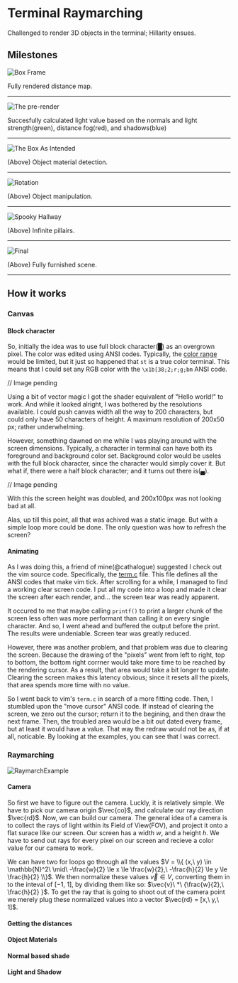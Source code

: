 # Terminal Raymarching
Challenged to render 3D objects in the terminal; Hillarity ensues.

## Milestones
![Box Frame](./gifs/TR-cube.gif)

Fully rendered distance map.

---

![The pre-render](./gifs/TR-rendering.gif)

Succesfully calculated light value based on the normals and light strength(green), distance fog(red), and shadows(blue)

---

![The Box As Intended](./gifs/TR-full_color.gif)

(Above) Object material detection.

---

![Rotation](./gifs/TR-cube_rotation.gif)

(Above) Object manipulation.

---

![Spooky Hallway](./gifs/TR-infinite_hallway.gif)

(Above) Infinite pillairs.

---

![Final](./gifs/TR-final.gif)

(Above) Fully furnished scene.

---

## How it works
### Canvas
#### Block character
So, initially the idea was to use full block character(█) as an overgrown pixel. The color was edited using ANSI codes. Typically, the [color range](https://talyian.github.io/ansicolors/) would be limited, but it just so happened that `st` is a true color terminal. This means that I could set any RGB color with the `\x1b[38;2;r;g;bm` ANSI code.

// Image pending

Using a bit of vector magic I got the shader equivalent of "Hello world!" to work. And while it looked alright, I was bothered by the resolutions available. I could push canvas width all the way to 200 characters, but could only have 50 characters of height. A maximum resolution of 200x50 px; rather underwhelming.

However, something dawned on me while I was playing around with the screen dimensions. Typically, a character in terminal can have both its foreground and background color set. Background color would be useles with the full block character, since the character would simply cover it. But what if, there were a half block character; and it turns out there is(▄).

// Image pending

With this the screen height was doubled, and 200x100px was not looking bad at all.

Alas, up till this point, all that was achived was a static image. But with a simple loop more could be done. The only question was how to refresh the screen?

#### Animating
As I was doing this, a friend of mine(@cathalogue) suggested I check out the vim source code. Specifically, the [term.c](https://github.com/vim/vim/blob/master/src/term.c) file. This file defines all the ANSI codes that make vim tick. After scrolling for a while, I managed to find a working clear screen code. I put all my code into a loop and made it clear the screen after each render, and... the screen tear was readly apparent. 

It occured to me that maybe calling `printf()` to print a larger chunk of the screen less often was more performant than calling it on every single character. And so, I went ahead and buffered the output before the print. The results were undeniable. Screen tear was greatly reduced.

However, there was another problem, and that problem was due to clearing the screen. Because the drawing of the "pixels" went from left to right, top to bottom, the bottom right corrner would take more time to be reached by the rendering cursor. As a result, that area would take a bit longer to update. Clearing the screen makes this latency obvious; since it resets all the pixels, that area spends more time with no value.

So I went back to vim's `term.c` in search of a more fitting code. Then, I stumbled upon the "move cursor" ANSI code. If instead of clearing the screen, we zero out the cursor; return it to the begining, and then draw the next frame. Then, the troubled area would be a bit out dated every frame, but at least it would have a value. That way the redraw would not be as, if at all, noticable. By looking at the examples, you can see that I was correct.

### Raymarching

![RaymarchExample](https://user-images.githubusercontent.com/88734659/193825690-e78dfaaa-4e44-434b-83b7-b642279244d5.png)

#### Camera
So first we have to figure out the camera. Luckly, it is relatively simple. We have to pick our camera origin $\vec{co}$, and calculate our ray direction $\vec{rd}$. Now, we can build our camera. The general idea of a camera is to collect the rays of light within its Field of View(FOV), and project it onto a flat surace like our screen. Our screen has a width $w$, and a height $h$. We have to send out rays for every pixel on our screen and recieve a color value for our camera to work.

We can have two for loops go through all the values $V = \\{ (x,\ y) \in \mathbb{N}^2\ \mid\ -\frac{w}{2} \le x \le \frac{w}{2},\ -\frac{h}{2} \le y \le \frac{h}{2} \\}$. We then normalize these values $\vec{v} \in V$, converting them in to the inteval of $[-1,\ 1]$, by dividing them like so: $\vec{v}\ *\ {\frac{w}{2},\ \frac{h}{2} }$. To get the ray that is going to shoot out of the camera point we merely plug these normalized values into a vector $\vec{rd} = [x,\ y,\ 1]$.

#### Getting the distances
#### Object Materials
#### Normal based shade
#### Light and Shadow
